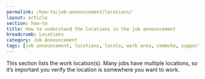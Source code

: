 ```yaml
---
permalink: /how-to/job-announcement/locations/
layout: article
section: how-to
title: How to understand the locations in the job announcement
breadcrumb: Locations
category: Job Announcement
tags: [job announcement, locations, locale, work area, commute, support-job-announcement]
---
```


This section lists the work location(s). Many jobs have multiple locations, so it’s important you verify the location is somewhere you want to work.
